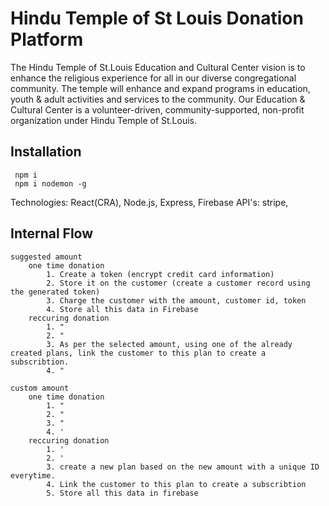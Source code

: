 # Hindu Temple of St Louis Donation Platform
The Hindu Temple of St.Louis Education and Cultural Center vision is to enhance the religious experience for all in our diverse congregational community. The temple will enhance and expand programs in education, youth & adult activities and services to the community. Our Education & Cultural Center is a volunteer-driven, community-supported, non-profit organization under Hindu Temple of St.Louis. 

## Installation
```
 npm i
 npm i nodemon -g
```

Technologies: React(CRA), Node.js, Express, Firebase
API's: stripe, 

## Internal Flow
	suggested amount
		one time donation
			1. Create a token (encrypt credit card information)
			2. Store it on the customer (create a customer record using the generated token)
			3. Charge the customer with the amount, customer id, token
			4. Store all this data in Firebase
		reccuring donation
			1. "
			2. "
			3. As per the selected amount, using one of the already created plans, link the customer to this plan to create a subscribtion. 
			4. "
	
	custom amount
		one time donation
			1. "
			2. "
			3. "
			4. '
		reccuring donation
			1. '
			2. '
			3. create a new plan based on the new amount with a unique ID everytime. 
			4. Link the customer to this plan to create a subscribtion
			5. Store all this data in firebase
